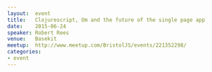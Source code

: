 ```yaml
---
layout:  event
title:   Clojurescript, Om and the future of the single page app
date:    2015-06-24
speaker: Robert Rees
venue:   Basekit
meetup:  http://www.meetup.com/BristolJS/events/221352298/
categories:
- event
---
```


